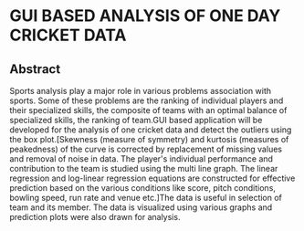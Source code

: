 # GUI BASED ANALYSIS OF ONE DAY CRICKET DATA

## Abstract

Sports analysis play a major role in various problems association with sports. Some of these problems are the ranking of individual players and their specialized skills, the composite of teams with an optimal balance of specialized skills, the ranking of team.GUI based application will be developed for the analysis of one cricket data and detect the outliers using the box plot.[Skewness (measure of symmetry) and kurtosis (measures of peakedness) of the curve is corrected by replacement of missing values and removal of noise in data. The player's individual performance and contribution to the team is studied using the multi line graph. The linear regression and log-linear regression equations are constructed for effective prediction based on the various conditions like score, pitch conditions, bowling speed, run rate and venue etc.]The data is useful in selection of team and its member. The data is visualized using various graphs and prediction plots were also drawn for analysis.
